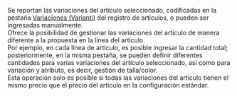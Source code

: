 Se reportan las variaciones del artículo seleccionado, codificadas en la pestaña [Variaciones (Varianti)](/docs/erp-home/registers/items/create-new-item) del registro de artículos, o pueden ser ingresadas manualmente.  
Ofrece la posibilidad de gestionar las variaciones del artículo de manera diferente a la propuesta en la línea del artículo.  
Por ejemplo, en cada línea de artículo, es posible ingresar la cantidad total; posteriormente, en la misma pestaña, se pueden definir diferentes cantidades para varias variaciones del artículo seleccionado, así como para variación y atributo, es decir, gestión de talla/color.  
Esta operación solo es posible si todas las variaciones del artículo tienen el mismo precio que el precio del artículo en la configuración estándar.